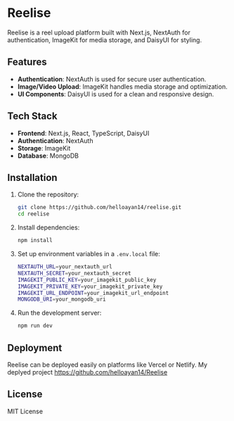 # Reelise

Reelise is a reel upload platform built with Next.js, NextAuth for authentication, ImageKit for media storage, and DaisyUI for styling.

## Features

- **Authentication**: NextAuth is used for secure user authentication.
- **Image/Video Upload**: ImageKit handles media storage and optimization.
- **UI Components**: DaisyUI is used for a clean and responsive design.

## Tech Stack

- **Frontend**: Next.js, React, TypeScript, DaisyUI
- **Authentication**: NextAuth
- **Storage**: ImageKit
- **Database**: MongoDB

## Installation

1. Clone the repository:
   ```sh
   git clone https://github.com/helloayan14/reelise.git
   cd reelise
   ```
2. Install dependencies:
   ```sh
   npm install
   ```
3. Set up environment variables in a `.env.local` file:
   ```sh
   NEXTAUTH_URL=your_nextauth_url
   NEXTAUTH_SECRET=your_nextauth_secret
   IMAGEKIT_PUBLIC_KEY=your_imagekit_public_key
   IMAGEKIT_PRIVATE_KEY=your_imagekit_private_key
   IMAGEKIT_URL_ENDPOINT=your_imagekit_url_endpoint
   MONGODB_URI=your_mongodb_uri
   ```
4. Run the development server:
   ```sh
   npm run dev
   ```

## Deployment

Reelise can be deployed easily on platforms like Vercel or Netlify.
My deplyed project https://github.com/helloayan14/Reelise

## License

MIT License
